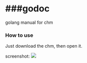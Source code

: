 ###godoc
=====

golang manual for chm


### How to use

Just download the chm, then open it.

screenshot:
![](https://github.com/astaxie/godoc/raw/master/demo.png)